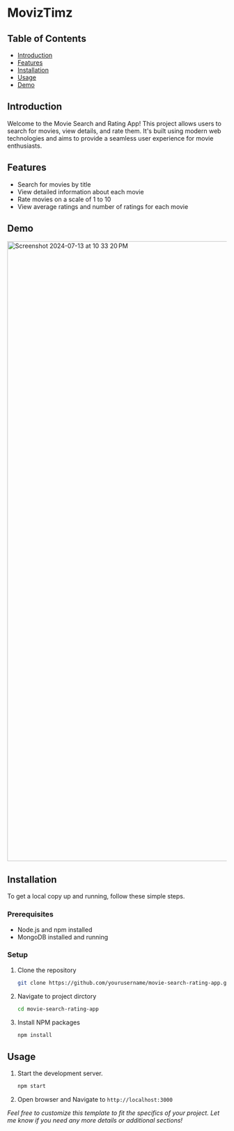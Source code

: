 # MovizTimz

## Table of Contents

- [Introduction](#introduction)
- [Features](#features)
- [Installation](#installation)
- [Usage](#usage)
- [Demo](#demo)

## Introduction

Welcome to the Movie Search and Rating App! This project allows users to search for movies, view details, and rate them. It's built using modern web technologies and aims to provide a seamless user experience for movie enthusiasts.

## Features

- Search for movies by title
- View detailed information about each movie
- Rate movies on a scale of 1 to 10
- View average ratings and number of ratings for each movie

## Demo

<img width="1424" alt="Screenshot 2024-07-13 at 10 33 20 PM" src="https://github.com/user-attachments/assets/5f8348d6-d7d2-411d-9c62-d0589d5a44ba">

## Installation

To get a local copy up and running, follow these simple steps.

### Prerequisites

- Node.js and npm installed
- MongoDB installed and running

### Setup

1. Clone the repository

   ```sh
   git clone https://github.com/yourusername/movie-search-rating-app.git
   ```

2. Navigate to project dirctory

   ```sh
   cd movie-search-rating-app
   ```

3. Install NPM packages

   ```sh
   npm install
   ```

## Usage

1. Start the development server.

   ```sh
   npm start
   ```

2. Open browser and Navigate to `http://localhost:3000`

_Feel free to customize this template to fit the specifics of your project. Let me know if you need any more details or additional sections!_
